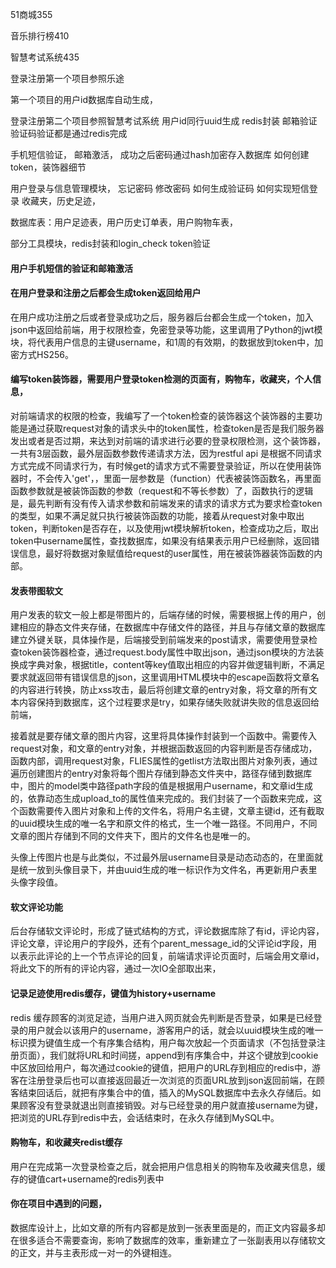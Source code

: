 51商城355

音乐排行榜410


智慧考试系统435

登录注册第一个项目参照乐途

第一个项目的用户id数据库自动生成，

登录注册第二个项目参照智慧考试系统
用户id同行uuid生成
redis封装
邮箱验证
验证码验证都是通过redis完成

手机短信验证，
邮箱激活，
成功之后密码通过hash加密存入数据库
如何创建token，装饰器细节

用户登录与信息管理模块，
忘记密码
修改密码
如何生成验证码
如何实现短信登录
收藏夹，历史足迹，

数据库表：用户足迹表，用户历史订单表，用户购物车表，

部分工具模块，redis封装和login_check token验证



#### 用户手机短信的验证和邮箱激活









#### 在用户登录和注册之后都会生成token返回给用户

在用户成功注册之后或者登录成功之后，服务器后台都会生成一个token，加入json中返回给前端，用于权限检查，免密登录等功能，这里调用了Python的jwt模块，将代表用户信息的主键username，和1周的有效期，的数据放到token中，加密方式HS256。

#### 编写token装饰器，需要用户登录token检测的页面有，购物车，收藏夹，个人信息，

对前端请求的权限的检查，我编写了一个token检查的装饰器这个装饰器的主要功能是通过获取request对象的请求头中的token属性，检查token是否是我们服务器发出或者是否过期，来达到对前端的请求进行必要的登录权限检测，这个装饰器，一共有3层函数，最外层函数参数传递请求方法，因为restful api 是根据不同请求方式完成不同请求行为，有时候get的请求方式不需要登录验证，所以在使用装饰器时，不会传入'get'，，里面一层参数是（function）代表被装饰函数名，再里面函数参数就是被装饰函数的参数（request和不等长参数）了，函数执行的逻辑是，最先判断有没有传入请求参数和前端发来的请求的请求方式为要求检查token的类型，如果不满足就只执行被装饰函数的功能，接着从request对象中取出token，判断token是否存在，以及使用jwt模块解析token，检查成功之后，取出token中username属性，查找数据库，如果没有结果表示用户已经删除，返回错误信息，最好将数据对象赋值给request的user属性，用在被装饰器装饰函数的内部。

#### 发表带图软文

用户发表的软文一般上都是带图片的，后端存储的时候，需要根据上传的用户，创建相应的静态文件夹存储，在数据库中存储文件的路径，并且与存储文章的数据库建立外键关联，具体操作是，后端接受到前端发来的post请求，需要使用登录检查token装饰器检查，通过request.body属性中取出json，通过json模块的方法装换成字典对象，根据title，content等key值取出相应的内容并做逻辑判断，不满足要求就返回带有错误信息的json，这里调用HTML模块中的escape函数将文章名的内容进行转换，防止xss攻击，最后将创建文章的entry对象，将文章的所有文本内容保持到数据库，这个过程要求是try，如果存储失败就讲失败的信息返回给前端，

接着就是要存储文章的图片内容，这里将具体操作封装到一个函数中。需要传入request对象，和文章的entry对象，并根据函数返回的内容判断是否存储成功，函数内部，调用request对象，FLIES属性的getlist方法取出图片对象列表，通过遍历创建图片的entry对象将每个图片存储到静态文件夹中，路径存储到数据库中，图片的model类中路径path字段的值是根据用户username，和文章id生成的，依靠动态生成upload_to的属性值来完成的。我们封装了一个函数来完成，这个函数需要传入图片对象和上传的文件名，将用户名主键，文章主键id，还有截取的uuid模块生成的唯一名字和原文件的格式，生一个唯一路径。不同用户，不同文章的图片存储到不同的文件夹下，图片的文件名也是唯一的。

头像上传图片也是与此类似，不过最外层username目录是动态动态的，在里面就是统一放到头像目录下，并由uuid生成的唯一标识作为文件名，再更新用户表里头像字段值。

#### 软文评论功能

后台存储软文评论时，形成了链式结构的方式，评论数据库除了有id，评论内容，评论文章，评论用户的字段外，还有个parent_message_id的父评论id字段，用以表示此评论的上一个节点评论的回复，前端请求评论页面时，后端会用文章id，将此文下的所有的评论内容，通过一次IO全部取出来，



#### 记录足迹使用redis缓存，键值为history+username

redis 缓存顾客的浏览足迹，当用户进入网页就会先判断是否登录，如果是已经登录的用户就会以该用户的username，游客用户的话，就会以uuid模块生成的唯一标识摸为键值生成一个有序集合结构，用户每次放起一个页面请求（不包括登录注册页面），我们就将URL和时间搓，append到有序集合中，并这个键放到cookie中区放回给用户，每次通过cookie的键值，把用户的URL存到相应的redis中，游客在注册登录后也可以直接返回最近一次浏览的页面URL放到json返回前端，在顾客结束回话后，就把有序集合中的值，插入的MySQL数据库中去永久存储后。如果顾客没有登录就退出则直接销毁。对与已经登录的用户就直接username为键，把浏览的URL存到redis中去，会话结束时，在永久存储到MySQL中。

#### 购物车，和收藏夹redist缓存

用户在完成第一次登录检查之后，就会把用户信息相关的购物车及收藏夹信息，缓存的键值cart+username的redis列表中



#### 你在项目中遇到的问题，

数据库设计上，比如文章的所有内容都是放到一张表里面是的，而正文内容最多却在很多适合不需要查询，影响了数据库的效率，重新建立了一张副表用以存储软文的正文，并与主表形成一对一的外键相连。























